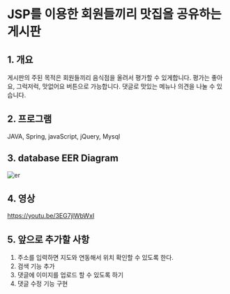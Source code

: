# JSP를 이용한 회원들끼리 맛집을 공유하는 게시판
## 1. 개요
게시판의 주된 목적은
회원들끼리 음식점을 올려서 평가할 수 있게합니다.
평가는 좋아요, 그럭저럭, 맛없어요 버튼으로 가능합니다.
댓글로 맛있는 메뉴나 의견을 나눌 수 있습니다.

## 2. 프로그램
JAVA, Spring, javaScript, jQuery, Mysql

## 3. database EER Diagram
![er](https://user-images.githubusercontent.com/58822916/85405520-7f636480-b59b-11ea-9975-5f502261292e.JPG)
## 4. 영상
https://youtu.be/3EG7jlWbWxI
## 5. 앞으로 추가할 사항
1. 주소를 입력하면 지도와 연동해서 위치 확인할 수 있도록 한다.
2. 검색 기능 추가
3. 댓글에 이미지를 업로드 할 수 있도록 하기
4. 댓글 수정 기능 구현
